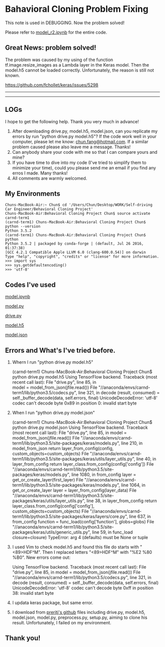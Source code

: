 # Bahavioral Cloning Problem Fixing

This note is used in DEBUGGING. Now the problem solved!

Please refer to [model_r2.ipynb]() for the entire code.

## Great News: problem solved!

The problem was caused by my using of the function tf.image.resize_images as a Lambda layer in the Keras model. Then the model.h5 cannot be loaded correctly. Unfortunately, the reason is still not known.

https://github.com/fchollet/keras/issues/5298

----------------------------------------------
----------------------------------------------

## LOGs

I hope to get the following help. Thank you very much in advance!

1. After downloading drive.py, model.h5, model.json, can you replicate my errors by run "python drive.py model.h5"? If the code work well in your computer, please let me know: chun.fang@hotmail.com. If a similar problem caused please also leave me a message. Thanks!
2. Can anybody share your code with me so that I can compare yours and mine? 
3. If you have time to dive into my code (I've tried to simplify them to minimize your time), could you please send me an email if you find any erros I made. Many thanks!
4. All comments are warmly welcomed.

## My Environments

    Chuns-MacBook-Air:~ Chun$ cd '/Users/Chun/Desktop/WORK/Self-driving Car Engineer/Behavioral Cloning Project'
    Chuns-MacBook-Air:Behavioral Cloning Project Chun$ source activate carnd-term1
    (carnd-term1) Chuns-MacBook-Air:Behavioral Cloning Project Chun$ python --version
    Python 3.5.2
    (carnd-term1) Chuns-MacBook-Air:Behavioral Cloning Project Chun$ python
    Python 3.5.2 | packaged by conda-forge | (default, Jul 26 2016, 01:37:38) 
    [GCC 4.2.1 Compatible Apple LLVM 6.0 (clang-600.0.54)] on darwin
    Type "help", "copyright", "credits" or "license" for more information.
    >>> import sys
    >>> sys.getdefaultencoding()
    >>> 'utf-8'

## Codes I've used
[model.ipynb](https://github.com/fangchun007/Bahavioral-Cloning/blob/master/model.ipynb)

[model.py](https://github.com/fangchun007/Bahavioral-Cloning/blob/master/model.py)

[drive.py](https://github.com/fangchun007/Bahavioral-Cloning/blob/master/drive.py)

[model.h5](https://github.com/fangchun007/Bahavioral-Cloning/blob/master/model.h5)

[model.json](https://raw.githubusercontent.com/fangchun007/Bahavioral-Cloning/master/model.json)

## Errors and What's I've tried before.

1. Whern I run "python drive.py model.h5"

    (carnd-term1) Chuns-MacBook-Air:Behavioral Cloning Project Chun$ python drive.py model.h5
    Using TensorFlow backend.
    Traceback (most recent call last):
      File "drive.py", line 85, in <module>    
        model = model_from_json(jfile.read())
      File "//anaconda/envs/carnd-term1/lib/python3.5/codecs.py", line 321, in decode
        (result, consumed) = self._buffer_decode(data, self.errors, final)
    UnicodeDecodeError: 'utf-8' codec can't decode byte 0x89 in position 0: invalid start byte

2. When I run "python drive.py model.json"

    (carnd-term1) Chuns-MacBook-Air:Behavioral Cloning Project Chun$ python drive.py model.json
    Using TensorFlow backend.
    Traceback (most recent call last):
      File "drive.py", line 85, in <module>
        model = model_from_json(jfile.read())
      File "//anaconda/envs/carnd-term1/lib/python3.5/site-packages/keras/models.py", line 210, in model_from_json
        return layer_from_config(config, custom_objects=custom_objects)
      File "//anaconda/envs/carnd-term1/lib/python3.5/site-packages/keras/utils/layer_utils.py", line 40, in layer_from_config
        return layer_class.from_config(config['config'])
      File "//anaconda/envs/carnd-term1/lib/python3.5/site-packages/keras/models.py", line 1080, in from_config
        layer = get_or_create_layer(first_layer)
      File "//anaconda/envs/carnd-term1/lib/python3.5/site-packages/keras/models.py", line 1064, in get_or_create_layer
        layer = layer_from_config(layer_data)
      File "//anaconda/envs/carnd-term1/lib/python3.5/site-packages/keras/utils/layer_utils.py", line 38, in layer_from_config
        return layer_class.from_config(config['config'], custom_objects=custom_objects)
      File "//anaconda/envs/carnd-term1/lib/python3.5/site-packages/keras/layers/core.py", line 637, in from_config
        function = func_load(config['function'], globs=globs)
      File "//anaconda/envs/carnd-term1/lib/python3.5/site-packages/keras/utils/generic_utils.py", line 59, in func_load
        closure=closure)
    TypeError: arg 4 (defaults) must be None or tuple
    
3. I used Vim to check model.h5 and found this file do starts with "<89>HDF^M". Then I replaced letters "<89>HDF^M" with "%E2 %80 %B0". New errors come out:

    Using TensorFlow backend.
    Traceback (most recent call last):
      File "drive.py", line 85, in <module>
        model = model_from_json(jfile.read())
      File "//anaconda/envs/carnd-term1/lib/python3.5/codecs.py", line 321, in decode
        (result, consumed) = self._buffer_decode(data, self.errors, final)
    UnicodeDecodeError: 'utf-8' codec can't decode byte 0xff in position 38: invalid start byte

4. I updata keras package, but same error.
    
5. I download from [preritj's github](https://github.com/preritj/Behavioral-Cloning)  files including drive.py, model.h5, model.json, model.py, preprocess.py, setup.py, aiming to clone his result. Unfortunately, I failed on my environment.

## Thank you!

